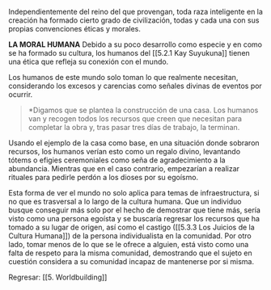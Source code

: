 
Independientemente del reino del que provengan, toda raza inteligente en la creación ha formado cierto grado de civilización, todas y cada una con sus propias convenciones éticas y morales.

**LA MORAL HUMANA** 
Debido a su poco desarrollo como especie y en como se ha formado su cultura, los humanos del [[5.2.1 Kay Suyukuna]] tienen una ética que refleja su conexión con el mundo.

Los humanos de este mundo solo toman lo que realmente necesitan, considerando los excesos y carencias como señales divinas de eventos por ocurrir.

> *Digamos que se plantea la construcción de una casa. Los humanos van y recogen todos los recursos que creen que necesitan para completar la obra y, tras pasar tres días de trabajo, la terminan.

Usando el ejemplo de la casa como base, en una situación donde sobraron recursos, los humanos verían esto como un regalo divino, levantando tótems o efigies ceremoniales como seña de agradecimiento a la abundancia. Mientras que en el caso contrario, empezarían a realizar rituales para pedirle perdón a los dioses por su egoísmo.

Esta forma de ver el mundo no solo aplica para temas de infraestructura, si no que es trasversal a lo largo de la cultura humana. Que un individuo busque conseguir más solo por el hecho de demostrar que tiene más, sería visto como una persona egoísta y se buscaría regresar los recursos que ha tomado a su lugar de origen, así como el castigo ([[5.3.3 Los Juicios de la Cultura Humana]]) de la persona individualista en la comunidad. Por otro lado, tomar menos de lo que se le ofrece a alguien, está visto como una falta de respeto para la misma comunidad, demostrando que el sujeto en cuestión considera a su comunidad incapaz de mantenerse por si misma.

Regresar: [[5. Worldbuilding]]